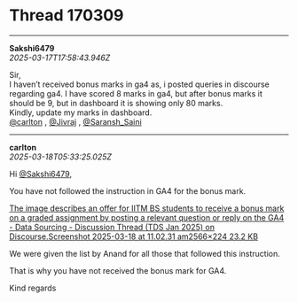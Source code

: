 # Thread 170309


---
**Sakshi6479**  
*2025-03-17T17:58:43.946Z*


Sir,  
I haven’t received bonus marks in ga4 as, i posted queries in discourse regarding ga4. I have scored 8 marks in ga4, but after bonus marks it should be 9, but in dashboard it is showing only 80 marks.  
Kindly, update my marks in dashboard.  
[@carlton](/u/carlton) , [@Jivraj](/u/jivraj) , [@Saransh_Saini](/u/saransh_saini)




---
**carlton**  
*2025-03-18T05:33:25.025Z*


Hi [@Sakshi6479](/u/sakshi6479),

You have not followed the instruction in GA4 for the bonus mark.

[The image describes an offer for IITM BS students to receive a bonus mark on a graded assignment by posting a relevant question or reply on the GA4 - Data Sourcing - Discussion Thread (TDS Jan 2025) on Discourse.Screenshot 2025-03-18 at 11.02.31 am2566×224 23.2 KB](https://europe1.discourse-cdn.com/flex013/uploads/iitm/original/3X/3/2/3205507ea43e03c25e60cdefccf830d9e1a803ed.png "Screenshot 2025-03-18 at 11.02.31 am")

We were given the list by Anand for all those that followed this instruction.

That is why you have not received the bonus mark for GA4.

Kind regards


